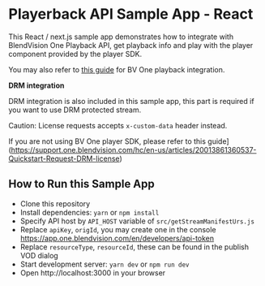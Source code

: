 # Playerback API Sample App - React

This React / next.js sample app demonstrates how to integrate with BlendVision One Playback API, get playback info and play with the player component provided by the player SDK.

You may also refer to [this guide](https://support.one.blendvision.com/hc/en-us/articles/19704999298457-Quickstart-Playback-a-BlendVision-One-Stream) for BV One playback integration.

**DRM integration**

DRM integration is also included in this sample app, this part is required if you want to use DRM protected stream.

Caution: License requests accepts `x-custom-data` header instead.

If you are not using BV One player SDK, please refer to this guide](https://support.one.blendvision.com/hc/en-us/articles/20013861360537-Quickstart-Request-DRM-license)

## How to Run this Sample App

- Clone this repository
- Install dependencies: `yarn` or `npm install`
- Specify API host by `API_HOST` variable of `src/getStreamManifestUrs.js`
- Replace `apiKey`, `origId`, you may create one in the console https://app.one.blendvision.com/en/developers/api-token
- Replace `resourceType`, `resourceId`, these can be found in the publish VOD dialog
- Start development server: `yarn dev` or `npm run dev`
- Open http://localhost:3000 in your browser
